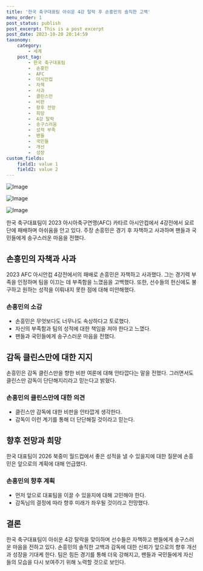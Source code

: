 ```yaml
---
title: '한국 축구대표팀 아쉬운 4강 탈락 후 손흥민의 솔직한 고백'
menu_order: 1
post_status: publish
post_excerpt: This is a post excerpt
post_date: 2023-10-20 20:14:59
taxonomy:
    category:
        - 세계
    post_tag:
        - 한국 축구대표팀
        -  손흥민
        -  AFC
        -  아시안컵
        -  자책
        -  사과
        -  클린스만
        -  비판
        -  향후 전망
        -  희망
        -  4강 탈락
        -  송구스러움
        -  성적 부족
        -  팬들
        -  국민들
        -  개선
        -  성장
custom_fields:
    field1: value 1
    field2: value 2
---
```


![Image](https://imgnews.pstatic.net/image/081/2024/02/07/0003429083_001_20240207064401180.jpg?type=w647)

![Image](https://imgnews.pstatic.net/image/081/2024/02/07/0003429083_002_20240207064401221.jpg?type=w647)

![Image](https://imgnews.pstatic.net/image/081/2024/02/07/0003429083_003_20240207064401250.jpg?type=w647)


한국 축구대표팀이 2023 아시아축구연맹(AFC) 카타르 아시안컵에서 4강전에서 요르단에 패배하며 아쉬움을 안고 있다. 주장 손흥민은 경기 후 자책하고 사과하며 팬들과 국민들에게 송구스러운 마음을 전했다. 

## 손흥민의 자책과 사과
2023 AFC 아시안컵 4강전에서의 패배로 손흥민은 자책하고 사과했다. 그는 경기력 부족을 인정하며 팀을 이끄는 데 부족함을 느꼈음을 고백했다. 또한, 선수들의 헌신에도 불구하고 원하는 성적을 이뤄내지 못한 점에 대해 미안해했다.

### 손흥민의 소감
- 손흥민은 무엇보다도 너무나도 속상하다고 토로했다.
- 자신의 부족함과 팀의 성적에 대한 책임을 져야 한다고 느꼈다.
- 팬들과 국민들에게 송구스러운 마음을 전했다.

## 감독 클린스만에 대한 지지
손흥민은 감독 클린스만을 향한 비판 여론에 대해 안타깝다는 말을 전했다. 그러면서도 클린스만 감독이 단단해지리라고 믿는다고 밝혔다.

### 손흥민의 클린스만에 대한 의견
- 클린스만 감독에 대한 비판을 안타깝게 생각한다.
- 감독이 이런 계기를 통해 더 단단해질 것이라고 믿는다.

## 향후 전망과 희망
한국 대표팀이 2026 북중미 월드컵에서 좋은 성적을 낼 수 있을지에 대한 질문에 손흥민은 앞으로의 계획에 대해 언급했다.

### 손흥민의 향후 계획
- 먼저 앞으로 대표팀을 이끌 수 있을지에 대해 고민해야 한다.
- 감독님의 결정에 따라 향후 미래가 좌우될 것이라고 전망했다.

## 결론
한국 축구대표팀이 아쉬운 4강 탈락을 맞이하며 선수들은 자책하고 팬들에게 송구스러운 마음을 전하고 있다. 손흥민의 솔직한 고백과 감독에 대한 신뢰가 앞으로의 향후 개선과 성장을 기대케 한다. 팀은 힘든 경기를 통해 더욱 강해지고, 팬들과 국민들에게 자신들의 모습을 다시 보여주기 위해 노력할 것으로 보인다.
